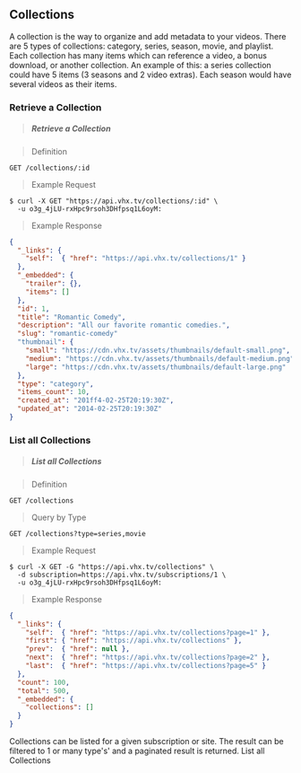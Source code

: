 <!-- ___COLLECTIONS____________________________ -->
<h2 class="is-api head-3 margin-top-large margin-bottom-medium" id="collections">Collections</h2>

<section class="text-2 contain">
A collection is the way to organize and add metadata to your videos. There are 5 types of collections: category, series, season, movie, and playlist. Each collection has many items which can reference a video, a bonus download, or another collection. An example of this: a series collection could have 5 items (3 seasons and 2 video extras). Each season would have several videos as their items.
</section>

<h3 class="text-2 text--navy text--bold is-api margin-top-large margin-bottom-medium" id="collections-retrieve">Retrieve a Collection</h3>

> <h5 class="head-5 text--white margin-bottom-medium">Retrieve a Collection</h5>

> Definition

```
GET /collections/:id
```

> Example Request

```shell
$ curl -X GET "https://api.vhx.tv/collections/:id" \
  -u o3g_4jLU-rxHpc9rsoh3DHfpsq1L6oyM:
```

> Example Response

```json
{
  "_links": {
    "self":  { "href": "https://api.vhx.tv/collections/1" }
  },
  "_embedded": {
    "trailer": {},
    "items": []
  },
  "id": 1,
  "title": "Romantic Comedy",
  "description": "All our favorite romantic comedies.",
  "slug": "romantic-comedy"
  "thumbnail": {
    "small": "https://cdn.vhx.tv/assets/thumbnails/default-small.png",
    "medium": "https://cdn.vhx.tv/assets/thumbnails/default-medium.png",
    "large": "https://cdn.vhx.tv/assets/thumbnails/default-large.png"
  },
  "type": "category",
  "items_count": 10,
  "created_at": "201ff4-02-25T20:19:30Z",
  "updated_at": "2014-02-25T20:19:30Z"
}
```

<h3 class="text-2 text--navy text--bold is-api margin-top-large margin-bottom-medium" id="collections-list">List all Collections</h3>

> <h5 class="head-5 text--white margin-bottom-medium">List all Collections</h5>

> Definition

```
GET /collections
```

> Query by Type

```
GET /collections?type=series,movie
```

> Example Request

```shell
$ curl -X GET -G "https://api.vhx.tv/collections" \
  -d subscription=https://api.vhx.tv/subscriptions/1 \
  -u o3g_4jLU-rxHpc9rsoh3DHfpsq1L6oyM:
```

> Example Response

```json
{
  "_links": {
    "self":  { "href": "https://api.vhx.tv/collections?page=1" },
    "first": { "href": "https://api.vhx.tv/collections" },
    "prev":  { "href": null },
    "next":  { "href": "https://api.vhx.tv/collections?page=2" },
    "last":  { "href": "https://api.vhx.tv/collections?page=5" }
  },
  "count": 100,
  "total": 500,
  "_embedded": {
    "collections": []
  }
}
```

<section class="text-2 contain">
Collections can be listed for a given subscription or site. The result can be filtered to 1 or many type's' and a paginated result is returned.
List all Collections
</section>